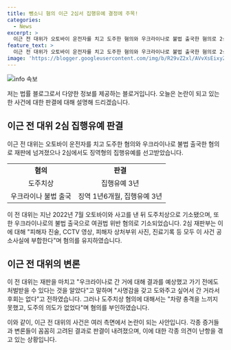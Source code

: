 ```yaml
---
title: 뺑소니 혐의 이근 2심서 집행유예 결정에 주목!
categories:
  - News
excerpt: >
  이근 전 대위가 오토바이 운전자를 치고 도주한 혐의와 우크라이나로 불법 출국한 혐의로 2심에서도 집행유예를 선고받았다. 18일 서울중앙지법 형사항소4-1부는 징역 1년6개월에 집행유예 3년을 선고한 판결을 유지했다. 이 전 대위는 도주치상과 여권법 위반 등으로 기소됐으며, 2심 재판부는 피고인은 납득 어려운 변명으로 일관하며 책임 있는 자세를 보이지 않고 있다고 양형의 사유를 설명했다. 이 전 대위는 재판을 마치고 우크라이나 간 거 인정해서 결과를 예상했고 가기 전에도 처벌받을 수 있다고 인식했다며 사명감을 갖고 도와주고 싶어서 간 거라서 후회 없다고 말했다.
feature_text: >
  이근 전 대위가 오토바이 운전자를 치고 도주한 혐의와 우크라이나로 불법 출국한 혐의로 2심에서도 집행유예를 선고받았다. 18일 서울중앙지법 형사항소4-1부는 징역 1년6개월에 집행유예 3년을 선고한 판결을 유지했다. 이 전 대위는 도주치상과 여권법 위반 등으로 기소됐으며, 2심 재판부는 피고인은 납득 어려운 변명으로 일관하며 책임 있는 자세를 보이지 않고 있다고 양형의 사유를 설명했다. 이 전 대위는 재판을 마치고 우크라이나 간 거 인정해서 결과를 예상했고 가기 전에도 처벌받을 수 있다고 인식했다며 사명감을 갖고 도와주고 싶어서 간 거라서 후회 없다고 말했다.
image: 'https://blogger.googleusercontent.com/img/b/R29vZ2xl/AVvXsEixyZcFfHzMRdzZMjFBmAUKJYCLCGyLL1o632UiGVXcaFdKo_bkvkuCioo0uUKlGfBVcT3P84aROyZIXSBEx3Aw5nCQ3pTgDom1WDC4m8eifvWiAmWEEVb4x6G_l8C0QH225ldMjyaFvpxGEBGNO37VmDTDMHGhJPq73UglMfDca1-0aw/s1600/blogspot.png'
---
```


<p><img src="https://blogger.googleusercontent.com/img/b/R29vZ2xl/AVvXsEixyZcFfHzMRdzZMjFBmAUKJYCLCGyLL1o632UiGVXcaFdKo_bkvkuCioo0uUKlGfBVcT3P84aROyZIXSBEx3Aw5nCQ3pTgDom1WDC4m8eifvWiAmWEEVb4x6G_l8C0QH225ldMjyaFvpxGEBGNO37VmDTDMHGhJPq73UglMfDca1-0aw/s1600/blogspot.png" alt="info 속보" /></p>

<p>저는 법률 블로그로서 다양한 정보를 제공하는 블로거입니다. 오늘은 논란이 되고 있는 한 사건에 대한 판결에 대해 설명해 드리겠습니다.</p>

<h2 data-ke-size="size26">이근 전 대위 2심 집행유예 판결</h2>

<p data-ke-size="size16">이근 전 대위는 오토바이 운전자를 치고 도주한 혐의와 우크라이나로 불법 출국한 혐의로 재판에 넘겨졌으나 2심에서도 징역형의 집행유예를 선고받았습니다.</p>

<table>
  <tr>
    <td style="text-align: center; height: 17px;"><b>혐의</b></td>
    <td style="text-align: center; height: 17px;"><b>판결</b></td>
  </tr>
  <tr>
    <td style="text-align: center; height: 17px;">도주치상</td>
    <td style="text-align: center; height: 17px;">집행유예 3년</td>
  </tr>
  <tr>
    <td style="text-align: center; height: 17px;">우크라이나 불법 출국</td>
    <td style="text-align: center; height: 17px;">징역 1년6개월, 집행유예 3년</td>
  </tr>
</table>

<p data-ke-size="size16">이 전 대위는 지난 2022년 7월 오토바이와 사고를 낸 뒤 도주치상으로 기소됐으며, 또한 우크라이나로의 불법 출국으로 여권법 위반 혐의로 기소되었습니다. 2심 재판부는 이에 대해 "피해자 진술, CCTV 영상, 피해자 상처부위 사진, 진료기록 등 모두 이 사건 공소사실에 부합한다"며 혐의를 유지하였습니다.</p>

<h2 data-ke-size="size26">이근 전 대위의 변론</h2>

<p data-ke-size="size16">이 전 대위는 재판을 마치고 "우크라이나로 간 거에 대해 결과를 예상했고 가기 전에도 처벌받을 수 있다는 것을 알았다"고 말하며 "사명감을 갖고 도와주고 싶어서 간 거라서 후회는 없다"고 전하였습니다. 그러나 도주치상 혐의에 대해서는 "차량 충격을 느끼지 못했고, 도주의 의도가 없었다"며 혐의를 부인하였습니다.</p>

<p>이와 같이, 이근 전 대위의 사건은 여러 측면에서 논란이 되는 사안입니다. 각종 증거들과 변론들이 꼼꼼히 고려된 결과로 판결이 내려졌으며, 이에 대한 각종 의견이 난항을 겪고 있는 상황입니다.</p>

